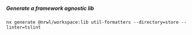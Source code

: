##### Generate a framework agnostic lib

`nx generate @nrwl/workspace:lib util-formatters --directory=store --linter=tslint`
